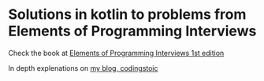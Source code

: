 # Solutions in kotlin to problems from Elements of Programming Interviews 


Check the book at [Elements of Programming Interviews 1st edition](http://a.co/7BNpmNC)

In depth explenations on [my blog, codingstoic](https://www.codingstoic.com)
